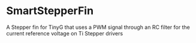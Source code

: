 SmartStepperFin
===============

A Stepper fin for TinyG that uses a PWM signal through an RC filter for the current reference voltage on Ti Stepper drivers
